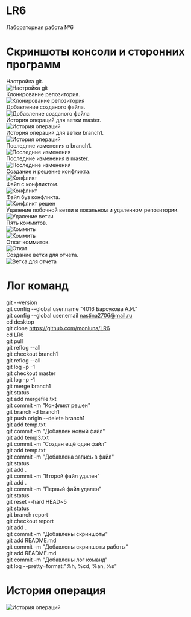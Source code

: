 # LR6
Лабораторная работа №6
# Скриншоты консоли и сторонних программ
Настройка git.<br>
![Настройка git](/images/1.png)<br>
Клонирование репозитория.<br>
![Клонирование репозитория](/images/2.png)<br>
Добавление созданого файла.<br>
![Добавление созданого файла](/images/3.png)<br>
История операций для ветки master.<br>
![История операций](/images/4.png)<br>
История операций для ветки branch1.<br>
![История операций](/images/5.png)<br>
Последние изменения в branch1.<br>
![Последние изменения](/images/6.png)<br>
Последние изменения в master.<br>
![Последние изменения](/images/7.png)<br>
Создание и решение конфликта.<br>
![Конфликт](/images/8.png)<br>
Файл с конфликтом.<br>
![Конфликт](/images/блокнот1.png)<br>
Файл буз конфликта.<br>
![Конфликт решен](/images/блокнот2.png)<br>
Удаление побочной ветки в локальном и удаленном репозитории.<br>
![Удаление ветки](/images/9.png)<br>
Пять коммитов.<br>
![Коммиты](/images/10.png)<br>
![Коммиты](/images/11.png)<br>
Откат коммитов.<br>
![Откат](/images/12.png)<br>
Создание ветки для отчета.<br>
![Ветка для отчета](/images/13.png)<br>
# Лог команд
git --version<br>
git config --global user.name "4016 Барсукова А.И."<br>
git config --global user.email nastina2706@mail.ru<br>
cd desktop<br>
git clone https://github.com/monluna/LR6<br>
cd LR6<br>
git pull<br>
git reflog --all<br>
git checkout branch1<br>
git reflog --all<br>
git log -p -1<br>
git checkout master<br>
git log -p -1<br>
git merge branch1<br>
git status<br>
git add mergefile.txt<br>
git commit -m "Конфликт решен"<br>
git branch -d branch1<br>
git push origin --delete branch1<br>
git add temp.txt<br>
git commit -m "Добавлен новый файл"<br>
git add temp3.txt<br>
git commit -m "Создан ещё один файл"<br>
git add temp.txt<br>
git commit -m "Добавлена запись в файл"<br>
git status<br>
git add .<br>
git commit -m "Второй файл удален"<br>
git add .<br>
git commit -m "Первый файл удален"<br>
git status<br>
git reset --hard HEAD~5<br>
git status<br>
git branch report<br>
git checkout report<br>
git add .<br>
git commit -m "Добавлены скриншоты"<br>
git add README.md<br>
git commit -m "Добавлены скриншоты работы"<br>
git add README.md<br>
git commit -m "Добавлены лог команд"<br>
git log --pretty=format:"%h, %cd, %an, %s"<br>
# История операция
![История операций](/images/14.png)